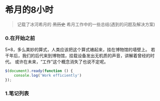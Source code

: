 # 希月的8小时
> 记载了冰河希月的 ~~黑历史~~ 希月工作中的一些总结(遇到的问题及解决方案)


### 0.在开始之前
5*8，多么美妙的算式，人类应该把这个算式裱起来，挂在博物馆的墙壁上。
若干年后，我们的后代来到博物馆，挂载设备发出无机质的声音，讲解着曾经的时代。
或许在未来，“工作”这个概念消失了也说不定呢。

```javascript
$(document).ready(function () {
    console.log('Work efficiently')
});
```
### 1.笔记列表

